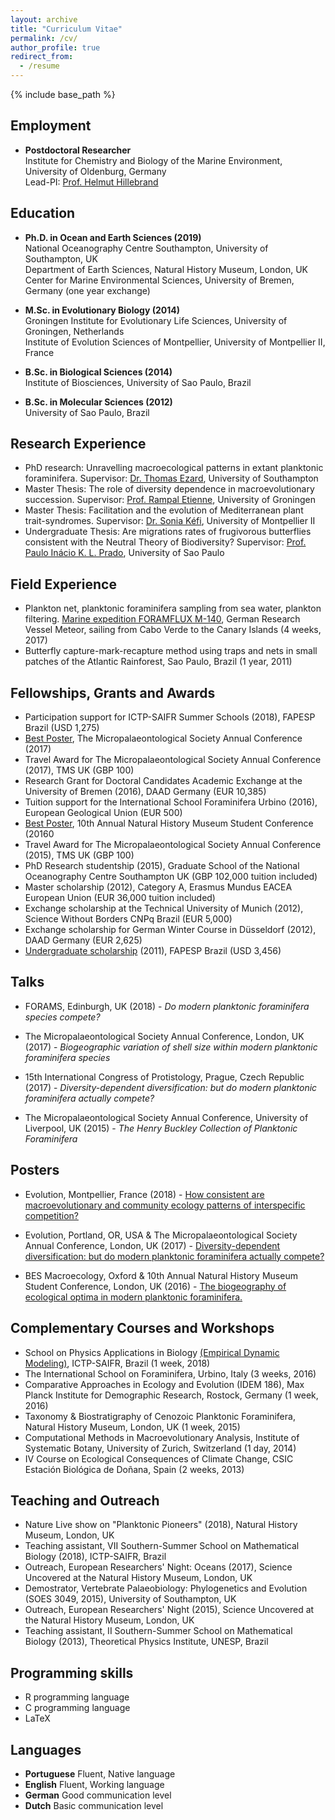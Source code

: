 ```yaml
---
layout: archive
title: "Curriculum Vitae"
permalink: /cv/
author_profile: true
redirect_from:
  - /resume
---
```


{% include base_path %}

## Employment

* __Postdoctoral Researcher__  
Institute for Chemistry and Biology of the Marine Environment, University of Oldenburg, Germany  
Lead-PI: [Prof. Helmut Hillebrand](https://uol.de/en/icbm/planktology/)


## Education

* __Ph.D. in Ocean and Earth Sciences (2019)__  
National Oceanography Centre Southampton, University of Southampton, UK  
Department of Earth Sciences, Natural History Museum, London, UK   
Center for Marine Environmental Sciences, University of Bremen, Germany (one year exchange) 

* __M.Sc. in Evolutionary Biology (2014)__  
Groningen Institute for Evolutionary Life Sciences, University of Groningen, Netherlands  
Institute of Evolution Sciences of Montpellier, University of Montpellier II, France  

* __B.Sc. in Biological Sciences (2014)__  
Institute of Biosciences, University of Sao Paulo, Brazil  

* __B.Sc. in Molecular Sciences (2012)__  
University of Sao Paulo, Brazil  
  

## Research Experience

* PhD research: Unravelling macroecological patterns in extant planktonic foraminifera. Supervisor: [Dr. Thomas Ezard](https://www.southampton.ac.uk/oes/about/staff/te1e12.page), University of Southampton  
* Master Thesis: The role of diversity dependence in macroevolutionary succession. Supervisor: [Prof. Rampal Etienne](https://www.rug.nl/research/gelifes/tres/_etienne/research), University of Groningen  
* Master Thesis: Facilitation and the evolution of Mediterranean plant trait-syndromes. Supervisor: [Dr. Sonia Kéfi](http://sonia.kefi.fr), University of Montpellier II  
* Undergraduate Thesis: Are migrations rates of frugivorous butterflies consistent with the Neutral Theory of Biodiversity? Supervisor: [Prof. Paulo Inácio K. L. Prado](http://ecologia.ib.usp.br/let/doku.php?id=engl:prado:start), University of Sao Paulo  

  
## Field Experience

* Plankton net, planktonic foraminifera sampling from sea water, plankton filtering. [Marine expedition FORAMFLUX M-140](https://www.nioz.nl/en/blog/dust/m140), German Research Vessel Meteor, sailing from Cabo Verde to the Canary Islands (4 weeks, 2017)  
* Butterfly capture-mark-recapture method using traps and nets in small patches of the Atlantic Rainforest, Sao Paulo, Brazil (1 year, 2011)  


## Fellowships, Grants and Awards

* Participation support for ICTP-SAIFR Summer Schools (2018), FAPESP Brazil (USD 1,275)  
* [Best Poster](https://doi.org/10.6084/m9.figshare.5113177.v4), The Micropalaeontological Society Annual Conference (2017)  
* Travel Award for The Micropalaeontological Society Annual Conference (2017), TMS UK (GBP 100)  
* Research Grant for Doctoral Candidates Academic Exchange at the University of Bremen (2016), DAAD Germany (EUR 10,385)  
* Tuition support for the International School Foraminifera Urbino (2016), European Geological Union (EUR 500)  
* [Best Poster](https://doi.org/10.6084/m9.figshare.5649352.v3), 10th Annual Natural History Museum Student Conference (20160  
* Travel Award for The Micropalaeontological Society Annual Conference (2015), TMS UK (GBP 100)  
* PhD Research studentship (2015), Graduate School of the National Oceanography Centre Southampton UK (GBP 102,000 tuition included)  
* Master scholarship (2012), Category A, Erasmus Mundus EACEA European Union (EUR 36,000 tuition included)  
* Exchange scholarship at the Technical University of Munich (2012), Science Without Borders CNPq Brazil (EUR 5,000)  
* Exchange scholarship for German Winter Course in Düsseldorf (2012), DAAD Germany (EUR 2,625)  
* [Undergraduate scholarship](https://bv.fapesp.br/en/bolsas/116349/migration-rates-of-frugivory-butterflies-are-consistent-with-the-neutral-theory-of-biodiversity/) (2011), FAPESP Brazil (USD 3,456)  

  
## Talks

* FORAMS, Edinburgh, UK (2018) - _Do modern planktonic foraminifera species compete?_ 

* The Micropalaeontological Society Annual Conference, London, UK (2017) - _Biogeographic variation of shell size within modern planktonic foraminifera species_

* 15th International Congress of Protistology, Prague, Czech Republic (2017) - _Diversity-dependent diversification: but do modern planktonic foraminifera actually compete?_

* The Micropalaeontological Society Annual Conference, University of Liverpool, UK (2015) - _The Henry Buckley Collection of Planktonic Foraminifera_

## Posters

* Evolution, Montpellier, France (2018) - [How consistent are macroevolutionary and community ecology patterns of interspecific competition?](https://doi.org/10.6084/m9.figshare.7285337.v1)  

* Evolution, Portland, OR, USA  & The Micropalaeontological Society Annual Conference, London, UK (2017) - [Diversity-dependent diversification: but do modern planktonic foraminifera actually compete?](https://doi.org/10.6084/m9.figshare.5113177.v4)  

* BES Macroecology, Oxford & 10th Annual Natural History Museum Student Conference, London, UK (2016) - [The biogeography of ecological optima in modern planktonic foraminifera.](https://doi.org/10.6084/m9.figshare.5649352.v3)


## Complementary Courses and Workshops  

* School on Physics Applications in Biology [(Empirical Dynamic Modeling)](https://mathbio.github.io/edmTutorials/), ICTP-SAIFR, Brazil (1 week, 2018)  
* The International School on Foraminifera, Urbino, Italy (3 weeks, 2016)  
* Comparative Approaches in Ecology and Evolution (IDEM 186), Max Planck Institute for Demographic Research, Rostock, Germany (1 week, 2016)  
* Taxonomy & Biostratigraphy of Cenozoic Planktonic Foraminifera,  Natural History Museum, London, UK (1 week, 2015)  
* Computational Methods in Macroevolutionary Analysis, Institute of Systematic Botany, University of Zurich, Switzerland (1 day, 2014)  
* IV Course on Ecological Consequences of Climate Change, CSIC Estación Biológica de Doñana, Spain (2 weeks, 2013)  


## Teaching and Outreach

* Nature Live show on "Planktonic Pioneers" (2018), Natural History Museum, London, UK  
* Teaching assistant, VII Southern-Summer School on Mathematical Biology (2018), ICTP-SAIFR, Brazil  
* Outreach, European Researchers' Night: Oceans (2017), Science Uncovered at the Natural History Museum, London, UK  
* Demostrator, Vertebrate Palaeobiology: Phylogenetics and Evolution (SOES 3049, 2015), University of Southampton, UK  
* Outreach, European Researchers' Night (2015), Science Uncovered at the Natural History Museum, London, UK  
* Teaching assistant, II Southern-Summer School on Mathematical Biology (2013), Theoretical Physics Institute, UNESP, Brazil  



## Programming skills

* R programming language  
* C programming language  
* LaTeX


## Languages

* __Portuguese__ 	Fluent, Native language  
* __English__		Fluent, Working language  
* __German__		Good communication level  
* __Dutch__		Basic communication level  
